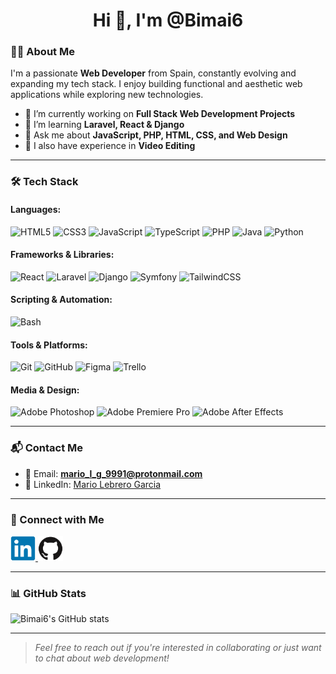 <h1 align="center">Hi 👋, I'm @Bimai6</h1>

### 👨‍💻 About Me
I'm a passionate **Web Developer** from Spain, constantly evolving and expanding my tech stack. I enjoy building functional and aesthetic web applications while exploring new technologies.

- 🔭 I’m currently working on **Full Stack Web Development Projects**
- 🌱 I’m learning **Laravel, React & Django**
- 💬 Ask me about **JavaScript, PHP, HTML, CSS, and Web Design**
- 🎥 I also have experience in **Video Editing**

---

### 🛠️ Tech Stack

#### Languages:
![HTML5](https://img.shields.io/badge/HTML5-E34F26?style=for-the-badge&logo=html5&logoColor=white)
![CSS3](https://img.shields.io/badge/CSS3-1572B6?style=for-the-badge&logo=css3&logoColor=white)
![JavaScript](https://img.shields.io/badge/JavaScript-F7DF1E?style=for-the-badge&logo=javascript&logoColor=black)
![TypeScript](https://img.shields.io/badge/TypeScript-3178C6?style=for-the-badge&logo=typescript&logoColor=white)
![PHP](https://img.shields.io/badge/PHP-777BB4?style=for-the-badge&logo=php&logoColor=white)
![Java](https://img.shields.io/badge/Java-ED8B00?style=for-the-badge&logo=java&logoColor=white)
![Python](https://img.shields.io/badge/Python-3776AB?style=for-the-badge&logo=python&logoColor=white)

#### Frameworks & Libraries:
![React](https://img.shields.io/badge/React-20232A?style=for-the-badge&logo=react&logoColor=61DAFB)
![Laravel](https://img.shields.io/badge/Laravel-FF2D20?style=for-the-badge&logo=laravel&logoColor=white)
![Django](https://img.shields.io/badge/Django-092E20?style=for-the-badge&logo=django&logoColor=white)
![Symfony](https://img.shields.io/badge/Symfony-000000?style=for-the-badge&logo=symfony&logoColor=white)
![TailwindCSS](https://img.shields.io/badge/TailwindCSS-06B6D4?style=for-the-badge&logo=tailwindcss&logoColor=white)

#### Scripting & Automation:
![Bash](https://img.shields.io/badge/Bash-4EAA25?style=for-the-badge&logo=gnu-bash&logoColor=white)

#### Tools & Platforms:
![Git](https://img.shields.io/badge/Git-F05032?style=for-the-badge&logo=git&logoColor=white)
![GitHub](https://img.shields.io/badge/GitHub-181717?style=for-the-badge&logo=github&logoColor=white)
![Figma](https://img.shields.io/badge/Figma-F24E1E?style=for-the-badge&logo=figma&logoColor=white)
![Trello](https://img.shields.io/badge/Trello-0079BF?style=for-the-badge&logo=trello&logoColor=white)

#### Media & Design:
![Adobe Photoshop](https://img.shields.io/badge/Photoshop-31A8FF?style=for-the-badge&logo=adobe-photoshop&logoColor=white)
![Adobe Premiere Pro](https://img.shields.io/badge/Premiere_Pro-9999FF?style=for-the-badge&logo=adobe-premiere-pro&logoColor=white)
![Adobe After Effects](https://img.shields.io/badge/After_Effects-9999FF?style=for-the-badge&logo=adobe-after-effects&logoColor=white)

---

### 📬 Contact Me
- 📧 Email: **mario_l_g_9991@protonmail.com**
- 💼 LinkedIn: [Mario Lebrero Garcia](https://es.linkedin.com/in/mario-lebrero-garc%C3%ADa-05596a251?trk=org-employees)

---

### 🔗 Connect with Me
<p align="left">
<a href="https://es.linkedin.com/in/mario-lebrero-garc%C3%ADa-05596a251?trk=org-employees" target="_blank" rel="noreferrer">
  <img src="https://raw.githubusercontent.com/devicons/devicon/master/icons/linkedin/linkedin-original.svg" alt="LinkedIn" width="40" height="40"/>
</a>
<a href="https://github.com/Bimai6" target="_blank" rel="noreferrer">
  <img src="https://raw.githubusercontent.com/devicons/devicon/master/icons/github/github-original.svg" alt="GitHub" width="40" height="40"/>
</a>
</p>

---

### 📊 GitHub Stats
![Bimai6's GitHub stats](https://github-readme-stats.vercel.app/api?username=Bimai6&show_icons=true&theme=tokyonight)

---

> *Feel free to reach out if you're interested in collaborating or just want to chat about web development!*
